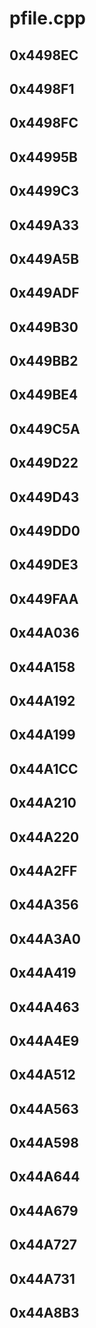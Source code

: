 # pfile.cpp

## 0x4498EC

## 0x4498F1

## 0x4498FC

## 0x44995B

## 0x4499C3

## 0x449A33

## 0x449A5B

## 0x449ADF

## 0x449B30

## 0x449BB2

## 0x449BE4

## 0x449C5A

## 0x449D22

## 0x449D43

## 0x449DD0

## 0x449DE3

## 0x449FAA

## 0x44A036

## 0x44A158

## 0x44A192

## 0x44A199

## 0x44A1CC

## 0x44A210

## 0x44A220

## 0x44A2FF

## 0x44A356

## 0x44A3A0

## 0x44A419

## 0x44A463

## 0x44A4E9

## 0x44A512

## 0x44A563

## 0x44A598

## 0x44A644

## 0x44A679

## 0x44A727

## 0x44A731

## 0x44A8B3
